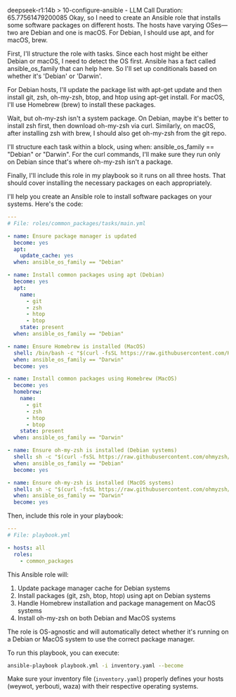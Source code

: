 deepseek-r1:14b > 10-configure-ansible - LLM Call Duration: 65.77561479200085
<think>
Okay, so I need to create an Ansible role that installs some software packages on different hosts. The hosts have varying OSes—two are Debian and one is macOS. For Debian, I should use apt, and for macOS, brew.

First, I'll structure the role with tasks. Since each host might be either Debian or macOS, I need to detect the OS first. Ansible has a fact called ansible_os_family that can help here. So I'll set up conditionals based on whether it's 'Debian' or 'Darwin'.

For Debian hosts, I'll update the package list with apt-get update and then install git, zsh, oh-my-zsh, btop, and htop using apt-get install. For macOS, I'll use Homebrew (brew) to install these packages.

Wait, but oh-my-zsh isn't a system package. On Debian, maybe it's better to install zsh first, then download oh-my-zsh via curl. Similarly, on macOS, after installing zsh with brew, I should also get oh-my-zsh from the git repo.

I'll structure each task within a block, using when: ansible_os_family == "Debian" or "Darwin". For the curl commands, I'll make sure they run only on Debian since that's where oh-my-zsh isn't a package.

Finally, I'll include this role in my playbook so it runs on all three hosts. That should cover installing the necessary packages on each appropriately.
</think>

I'll help you create an Ansible role to install software packages on your systems. Here's the code:

```yaml
---
# File: roles/common_packages/tasks/main.yml

- name: Ensure package manager is updated
  become: yes
  apt:
    update_cache: yes
  when: ansible_os_family == "Debian"

- name: Install common packages using apt (Debian)
  become: yes
  apt:
    name:
      - git
      - zsh
      - htop
      - btop
    state: present
  when: ansible_os_family == "Debian"

- name: Ensure Homebrew is installed (MacOS)
  shell: /bin/bash -c "$(curl -fsSL https://raw.githubusercontent.com/Homebrew/install/HEAD/install.sh)"
  when: ansible_os_family == "Darwin"
  become: yes

- name: Install common packages using Homebrew (MacOS)
  become: yes
  homebrew:
    name:
      - git
      - zsh
      - htop
      - btop
    state: present
  when: ansible_os_family == "Darwin"

- name: Ensure oh-my-zsh is installed (Debian systems)
  shell: sh -c "$(curl -fsSL https://raw.githubusercontent.com/ohmyzsh/ohmyzsh/master/tools/install.sh)"
  when: ansible_os_family == "Debian"
  become: yes

- name: Ensure oh-my-zsh is installed (MacOS systems)
  shell: sh -c "$(curl -fsSL https://raw.githubusercontent.com/ohmyzsh/ohmyzsh/master/tools/install.sh)"
  when: ansible_os_family == "Darwin"
  become: yes
```

Then, include this role in your playbook:

```yaml
---
# File: playbook.yml

- hosts: all
  roles:
    - common_packages
```

This Ansible role will:

1. Update package manager cache for Debian systems
2. Install packages (git, zsh, btop, htop) using apt on Debian systems
3. Handle Homebrew installation and package management on MacOS systems
4. Install oh-my-zsh on both Debian and MacOS systems

The role is OS-agnostic and will automatically detect whether it's running on a Debian or MacOS system to use the correct package manager.

To run this playbook, you can execute:

```bash
ansible-playbook playbook.yml -i inventory.yaml --become
```

Make sure your inventory file (`inventory.yaml`) properly defines your hosts (weywot, yerbouti, waza) with their respective operating systems.